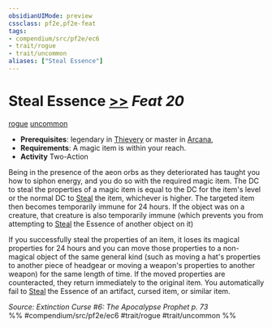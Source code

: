 ```yaml
---
obsidianUIMode: preview
cssclass: pf2e,pf2e-feat
tags:
- compendium/src/pf2e/ec6
- trait/rogue
- trait/uncommon
aliases: ["Steal Essence"]
---
```

# Steal Essence  [>>](../../rules/core-rulebook/chapter-9-playing-the-game.md#Actions "Two-Action") *Feat 20*  
[rogue](../../rules/traits/rogue.md)  [uncommon](../../rules/traits/uncommon.md)  

- **Prerequisites**: legendary in [Thievery](../skills.md#Thievery) or master in [Arcana](../skills.md#Arcana),
- **Requirements**: A magic item is within your reach.
- **Activity** Two-Action

Being in the presence of the aeon orbs as they deteriorated has taught you how to siphon energy, and you do so with the required magic item. The DC to steal the properties of a magic item is equal to the DC for the item's level or the normal DC to [Steal](../../rules/actions/steal.md) the item, whichever is higher. The targeted item then becomes temporarily immune for 24 hours. If the object was on a creature, that creature is also temporarily immune (which prevents you from attempting to [Steal](../../rules/actions/steal.md) the Essence of another object on it)

If you successfully steal the properties of an item, it loses its magical properties for 24 hours and you can move those properties to a non-magical object of the same general kind (such as moving a hat's properties to another piece of headgear or moving a weapon's properties to another weapon) for the same length of time. If the moved properties are counteracted, they return immediately to the original item. You automatically fail to [Steal](../../rules/actions/steal.md) the Essence of an artifact, cursed item, or similar item.

*Source: Extinction Curse #6: The Apocalypse Prophet p. 73*  
%% #compendium/src/pf2e/ec6 #trait/rogue #trait/uncommon %%